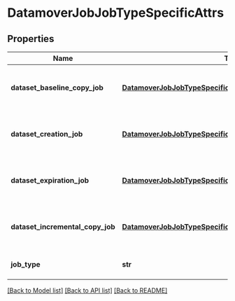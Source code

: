 # DatamoverJobJobTypeSpecificAttrs

## Properties
Name | Type | Description | Notes
------------ | ------------- | ------------- | -------------
**dataset_baseline_copy_job** | [**DatamoverJobJobTypeSpecificAttrsDatasetBaselineCopyJob**](DatamoverJobJobTypeSpecificAttrsDatasetBaselineCopyJob.md) | Fields specific to dataset baseline copy job. | [optional] 
**dataset_creation_job** | [**DatamoverJobJobTypeSpecificAttrsDatasetCreationJob**](DatamoverJobJobTypeSpecificAttrsDatasetCreationJob.md) | Fields specific to dataset creation job. | [optional] 
**dataset_expiration_job** | [**DatamoverJobJobTypeSpecificAttrsDatasetExpirationJob**](DatamoverJobJobTypeSpecificAttrsDatasetExpirationJob.md) | Fields specific to dataset retention job. | [optional] 
**dataset_incremental_copy_job** | [**DatamoverJobJobTypeSpecificAttrsDatasetIncrementalCopyJob**](DatamoverJobJobTypeSpecificAttrsDatasetIncrementalCopyJob.md) | Fields specific to dataset incremental copy job. | [optional] 
**job_type** | **str** | Type of the Data Mover job. | [optional] 

[[Back to Model list]](../README.md#documentation-for-models) [[Back to API list]](../README.md#documentation-for-api-endpoints) [[Back to README]](../README.md)


